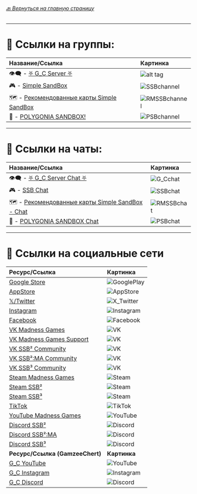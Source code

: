 ###### [ 🔙 Вернуться на главную страницу](./README.md)

- - - - -

# 📢 Ссылки на группы:

| Название/Ссылка | Картинка |
|:----------|:------------|
| 👁️‍🗨️ - [⛧ G_С Server ⛧](https://t.me/Gamzee_Chert) | ![alt tag](https://github.com/GamzeeChert/ChatRules/blob/main/G_Cchannel.jpg?raw=true) |
| 🎮 - [Simple SandBox](https://t.me/simple_sandbox) | ![SSBchannel](https://github.com/GamzeeChert/ChatRules/blob/main/SSBchannel.jpg?raw=true) |
| 🗺 - [Рекомендованные карты Simple SandBox](https://t.me/SimpleSandBoxRecommendedMaps) | ![RMSSBchannel](https://github.com/GamzeeChert/ChatRules/blob/main/RMSSBchannel.jpg?raw=true) |
| 👾 - [POLYGONIA SANDBOX!](https://t.me/polygonia_sandbox) | ![PSBchannel](https://github.com/GamzeeChert/ChatRules/blob/main/PSBchannel.jpg?raw=true) |

- - - - - 

# 💬 Ссылки на чаты:

| Название/Ссылка | Картинка |
|:----------|:------------|
| 👁️‍🗨️ - [⛧ G_C Server Chat ⛧](https://t.me/+WA4ubIKzWSsxOWRi) | ![G_Cchat](https://github.com/GamzeeChert/ChatRules/blob/main/G_Cchat.jpg?raw=true) |
| 🎮 - [SSB Chat](https://t.me/SimpleSandBox2Chat) | ![SSBchat](https://github.com/GamzeeChert/ChatRules/blob/main/SSBchat.jpg?raw=true) |
| 🗺 - [Рекомендованные карты Simple SandBox - Chat](https://t.me/SimpleSandBoxRecommendedMapsChat) | ![RMSSBchat](https://github.com/GamzeeChert/ChatRules/blob/main/RMSSBchat.jpg?raw=true) |
| 👾 - [POLYGONIA SANDBOX Chat](https://t.me/polygonia_sandbox_chat) | ![PSBchat](https://github.com/GamzeeChert/ChatRules/blob/main/PSBchat.jpg?raw=true) |

- - - - -

# 🔗 Ссылки на социальные сети

| Ресурс/Ссылка | Картинка |
|:--------------|:---------|
| [Google Store](https://play.google.com/store/apps/developer?id=MadnessGames) | ![GooglePlay](https://github.com/GamzeeChert/gamzeechert.github.io/blob/main/_icons%2FGooglePlay.png?raw=true) |
| [AppStore](https://apps.apple.com/ru/developer/ihor-pidhainyi/id1529595470) | ![AppStore](https://github.com/GamzeeChert/gamzeechert.github.io/blob/main/_icons%2FAppStore.png?raw=true) |
| [𝕏/Twitter](https://x.com/MadnessGames016?s=09) | ![X_Twitter](https://github.com/GamzeeChert/gamzeechert.github.io/blob/main/_icons%2FX_Twitter.png?raw=true) |
| [Instagram](https://www.instagram.com/madness_games_dev/) | ![Instagram](https://github.com/GamzeeChert/gamzeechert.github.io/blob/main/_icons%2FInstagram.png?raw=true) |
| [Facebook](https://www.facebook.com/MadnessGamesOfficial/) | ![Facebook](https://github.com/GamzeeChert/gamzeechert.github.io/blob/main/_icons%2FFacebook.png?raw=true) |
| [VK Madness Games](https://vk.com/madnessgamesofficial) | ![VK](https://github.com/GamzeeChert/gamzeechert.github.io/blob/main/_icons%2FVK.png?raw=true) |
| [VK Madness Games Support](https://vk.com/testers_ssb2 ) | ![VK](https://github.com/GamzeeChert/gamzeechert.github.io/blob/main/_icons%2FVK.png?raw=true) | 
| [VK SSB² Community](https://vk.com/ssb2community) | ![VK](https://github.com/GamzeeChert/gamzeechert.github.io/blob/main/_icons%2FVK.png?raw=true) |
| [VK SSB²:MA Community](https://vk.com/ssb2macommunity) | ![VK](https://github.com/GamzeeChert/gamzeechert.github.io/blob/main/_icons%2FVK.png?raw=true) |
| [VK SSB³ Community](https://vk.com/simplesandbox3) | ![VK](https://github.com/GamzeeChert/gamzeechert.github.io/blob/main/_icons%2FVK.png?raw=true) |
| [Steam Madness Games](https://steamcommunity.com/groups/MadnessGamesGang) | ![Steam](https://github.com/GamzeeChert/gamzeechert.github.io/blob/main/_icons%2FSteam.png?raw=true) |
| [Steam SSB²](https://steamcommunity.com/groups/SimpleSandBox2) | ![Steam](https://github.com/GamzeeChert/gamzeechert.github.io/blob/main/_icons%2FSteam.png?raw=true) |
| [Steam SSB³](https://steamcommunity.com/groups/SimpleSandBox3) | ![Steam](https://github.com/GamzeeChert/gamzeechert.github.io/blob/main/_icons%2FSteam.png?raw=true) |
| [TikTok](https://tiktok.com/@madnessgamesofficial) | ![TikTok](https://github.com/GamzeeChert/gamzeechert.github.io/blob/main/_icons%2FTikTok.png?raw=true) |
| [YouTube Madness Games](https://www.youtube.com/@MadnessGamesOfficial) | ![YouTube](https://github.com/GamzeeChert/gamzeechert.github.io/blob/main/_icons%2FYouTube.png?raw=true) |
| [Discord SSB²](https://discord.gg/simple-sandbox-official-server-570256469203877898) | ![Discord](https://github.com/GamzeeChert/gamzeechert.github.io/blob/main/_icons%2FDiscord.png?raw=true) |
| [Discord SSB²:MA](https://discord.gg/simple-sandbox-2-middle-ages-906196036807188490) | ![Discord](https://github.com/GamzeeChert/gamzeechert.github.io/blob/main/_icons%2FDiscord.png?raw=true) |
| [Discord SSB³](https://discord.gg/simple-sandbox-3-992814941256044584) | ![Discord](https://github.com/GamzeeChert/gamzeechert.github.io/blob/main/_icons%2FDiscord.png?raw=true) |
| **Ресурс/Ссылка (GamzeeChert)** | **Картинка** |
| [G_C YouTube](https://www.youtube.com/@GamzeeChertanovskiy/) | ![YouTube](https://github.com/GamzeeChert/gamzeechert.github.io/blob/main/_icons%2FYouTube.png?raw=true) |
| [G_C Instagram](https://www.instagram.com/gamzeechertanovskiy/) | ![Instagram](https://github.com/GamzeeChert/gamzeechert.github.io/blob/main/_icons%2FInstagram.png?raw=true) |
| [G_C Discord](https://discord.gg/gamzee-s-server-637368353937293332) | ![Discord](https://github.com/GamzeeChert/gamzeechert.github.io/blob/main/_icons%2FDiscord.png?raw=true) |